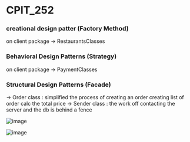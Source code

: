 # CPIT_252

### creational design patter (Factory Method) 
on client package -> RestaurantsClasses

### Behavioral Design Patterns (Strategy)
on client package -> PaymentClasses

### Structural Design Patterns (Facade)
-> Order class : simplified the process of creating an order
creating list of order
calc the total price
-> Sender class : the work off contacting the server and the db is behind a fence

![image](https://user-images.githubusercontent.com/113537572/201949991-1f56d261-8753-4667-b18a-1178ec09c28a.png)

![image](https://user-images.githubusercontent.com/113537572/201950444-25047844-c24b-47e6-8be1-ded44ec04471.png)

